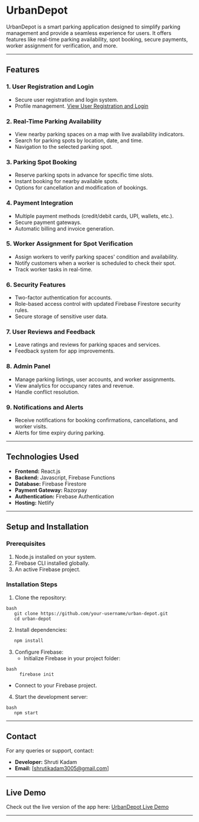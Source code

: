 # UrbanDepot

UrbanDepot is a smart parking application designed to simplify parking management and provide a seamless experience for users. It offers features like real-time parking availability, spot booking, secure payments, worker assignment for verification, and more.

---

## **Features**

### **1. User Registration and Login**
- Secure user registration and login system.
- Profile management.
[View User Registration and Login](https://urbandepot.netlify.app/login)

### **2. Real-Time Parking Availability**
- View nearby parking spaces on a map with live availability indicators.
- Search for parking spots by location, date, and time.
- Navigation to the selected parking spot.

### **3. Parking Spot Booking**
- Reserve parking spots in advance for specific time slots.
- Instant booking for nearby available spots.
- Options for cancellation and modification of bookings.

### **4. Payment Integration**
- Multiple payment methods (credit/debit cards, UPI, wallets, etc.).
- Secure payment gateways.
- Automatic billing and invoice generation.

### **5. Worker Assignment for Spot Verification**
- Assign workers to verify parking spaces' condition and availability.
- Notify customers when a worker is scheduled to check their spot.
- Track worker tasks in real-time.

### **6. Security Features**
- Two-factor authentication for accounts.
- Role-based access control with updated Firebase Firestore security rules.
- Secure storage of sensitive user data.

### **7. User Reviews and Feedback**
- Leave ratings and reviews for parking spaces and services.
- Feedback system for app improvements.

### **8. Admin Panel**
- Manage parking listings, user accounts, and worker assignments.
- View analytics for occupancy rates and revenue.
- Handle conflict resolution.

### **9. Notifications and Alerts**
- Receive notifications for booking confirmations, cancellations, and worker visits.
- Alerts for time expiry during parking.

---

## **Technologies Used**
- **Frontend:** React.js
- **Backend:** Javascript, Firebase Functions
- **Database:** Firebase Firestore
- **Payment Gateway:** Razorpay
- **Authentication:** Firebase Authentication
- **Hosting:** Netlify

---

## **Setup and Installation**

### Prerequisites
1. Node.js installed on your system.
2. Firebase CLI installed globally.
3. An active Firebase project.

### Installation Steps
1. Clone the repository:
``` 
bash
   git clone https://github.com/your-username/urban-depot.git
   cd urban-depot
```
2. Install dependencies:
   
```bash
   npm install
```
3. Configure Firebase:
   - Initialize Firebase in your project folder:
```     
bash
     firebase init
```
   - Connect to your Firebase project.
4. Start the development server:
```   
bash
   npm start
```

---

## **Contact**
For any queries or support, contact:
- **Developer:** Shruti Kadam
- **Email:** [shrutikadam3005@gmail.com]

---

## **Live Demo**
Check out the live version of the app here: [UrbanDepot Live Demo](https://urbandepot.netlify.app/)

---
